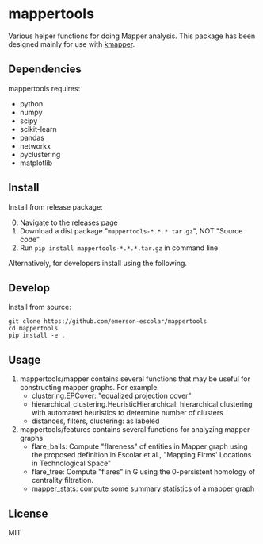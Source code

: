 # mappertools

Various helper functions for doing Mapper analysis.
This package has been designed mainly for use with [kmapper](https://kepler-mapper.scikit-tda.org/).

## Dependencies
mappertools requires:

  - python
  - numpy
  - scipy
  - scikit-learn
  - pandas
  - networkx
  - pyclustering
  - matplotlib

## Install
Install from release package:

0. Navigate to the [releases page](https://github.com/emerson-escolar/mappertools/releases)
1. Download a dist package "`mappertools-*.*.*.tar.gz`", NOT "Source code"
2. Run `pip install mappertools-*.*.*.tar.gz` in command line

Alternatively, for developers install using the following.

## Develop
Install from source:

```
git clone https://github.com/emerson-escolar/mappertools
cd mappertools
pip install -e .
```

## Usage

1. mappertools/mapper contains several functions that may be useful for constructing mapper graphs. For example:
   - clustering.EPCover: "equalized projection cover"
   - hierarchical_clustering.HeuristicHierarchical: hierarchical clustering with automated heuristics to determine number of clusters
   - distances, filters, clustering: as labeled
2. mappertools/features contains several functions for analyzing mapper graphs
   - flare_balls: Compute "flareness" of entities in Mapper graph using the proposed definition in Escolar et al., "Mapping Firms' Locations in Technological Space"
   - flare_tree: Compute "flares" in G using the 0-persistent homology of centrality filtration.
   - mapper_stats: compute some summary statistics of a mapper graph


## License

MIT

